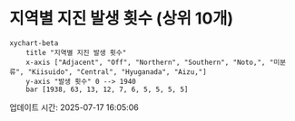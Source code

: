# 지역별 지진 발생 횟수 (상위 10개)

```mermaid
xychart-beta
    title "지역별 지진 발생 횟수"
    x-axis ["Adjacent", "Off", "Northern", "Southern", "Noto,", "미분류", "Kiisuido", "Central", "Hyuganada", "Aizu,"]
    y-axis "발생 횟수" 0 --> 1940
    bar [1938, 63, 13, 12, 7, 6, 5, 5, 5, 5]
```

업데이트 시간: 2025-07-17 16:05:06
